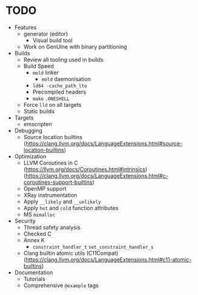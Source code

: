 # TODO

- Features
    - generator (editor)
        - Visual build tool
    - Work on GenUIne with binary partitioning
- Builds
    - Review all tooling used in builds
    - Build Speed
        - `mold` linker
            - `mold` daemonisation
        - `ld64 -cache_path_lto`
        - Precompiled headers
        - `make` `.ONESHELL`
    - Force `lld` on all targets
    - Static builds
- Targets
    - emscripten
- Debugging
    - Source location builtins (https://clang.llvm.org/docs/LanguageExtensions.html#source-location-builtins)
- Optimization
    - LLVM Coroutines in C (https://llvm.org/docs/Coroutines.html#intrinsics) (https://clang.llvm.org/docs/LanguageExtensions.html#c-coroutines-support-builtins)
    - OpenMP support
    - XRay instrumentation
    - Apply `__likely` and `__unlikely`
    - Apply `hot` and `cold` function attributes
    - MS `mimalloc`
- Security
    - Thread safety analysis
    - Checked C
    - Annex K
        - `constraint_handler_t` `set_constraint_handler_s`
    - Clang builtin atomic utils (C11Compat) (https://clang.llvm.org/docs/LanguageExtensions.html#c11-atomic-builtins)
- Documentation
    - Tutorials
    - Comprehensive `@example` tags
